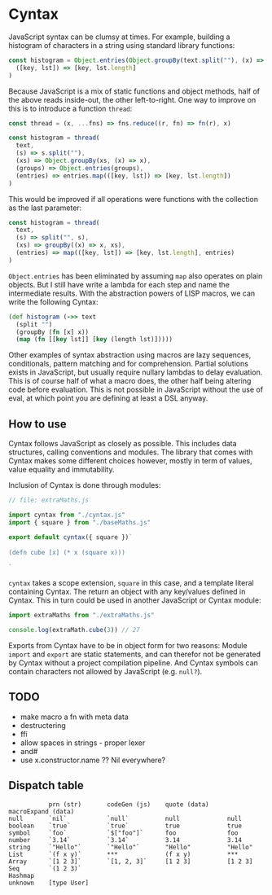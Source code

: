 # Cyntax

JavaScript syntax can be clumsy at times. For example, building a histogram of characters in a string using standard library functions:

```js
const histogram = Object.entries(Object.groupBy(text.split(""), (x) => x)).map(
  ([key, lst]) => [key, lst.length]
)
```

Because JavaScript is a mix of static functions and object methods, half of the above reads inside-out, the other left-to-right. One way to improve on this is to introduce a function `thread`:

```js
const thread = (x, ...fns) => fns.reduce((r, fn) => fn(r), x)

const histogram = thread(
  text,
  (s) => s.split(""),
  (xs) => Object.groupBy(xs, (x) => x),
  (groups) => Object.entries(groups),
  (entries) => entries.map(([key, lst]) => [key, lst.length])
)
```

This would be improved if all operations were functions with the collection as the last parameter:

```js
const histogram = thread(
  text,
  (s) => split("", s),
  (xs) => groupBy((x) => x, xs),
  (entries) => map(([key, lst]) => [key, lst.length], entries)
)
```

`Object.entries` has been eliminated by assuming `map` also operates on plain objects. But I still have write a lambda for each step and name the intermediate results. With the abstraction powers of LISP macros, we can write the following Cyntax:

```clj
(def histogram (->> text
  (split "")
  (groupBy (fn [x] x))
  (map (fn [[key lst]] [key (length lst)]))))
```

Other examples of syntax abstraction using macros are lazy sequences, conditionals, pattern matching and for comprehension. Partial solutions exists in JavaScript, but usually require nullary lambdas to delay evaluation. This is of course half of what a macro does, the other half being altering code before evaluation. This is not possible in JavaScript without the use of eval, at which point you are defining at least a DSL anyway.

## How to use

Cyntax follows JavaScript as closely as possible. This includes data structures, calling conventions and modules. The library that comes with Cyntax makes some different choices however, mostly in term of values, value equality and immutability.

Inclusion of Cyntax is done through modules:

```js
// file: extraMaths.js

import cyntax from "./cyntax.js"
import { square } from "./baseMaths.js"

export default cyntax({ square })`
 
(defn cube [x] (* x (square x)))
 
`
```

`cyntax` takes a scope extension, `square` in this case, and a template literal containing Cyntax. The return an object with any key/values defined in Cyntax. This in turn could be used in another JavaScript or Cyntax module:

```js
import extraMaths from "./extraMaths.js"

console.log(extraMath.cube(3)) // 27
```

Exports from Cyntax have to be in object form for two reasons: Module `import` and `export` are static statements, and can therefor not be generated by Cyntax without a project compilation pipeline. And Cyntax symbols can contain characters not allowed by JavaScript (e.g. `null?`).

## TODO

- make macro a fn with meta data
- destructering
- ffi
- allow spaces in strings - proper lexer
- and#
- use x.constructor.name ?? Nil everywhere?

## Dispatch table

```
           prn (str)       codeGen (js)    quote (data)     macroExpand (data)
null       `nil`           `null`          null             null
boolean    `true`          `true`          true             true
symbol     `foo`           `$["foo"]`      foo              foo
number     `3.14`          `3.14`          3.14             3.14
string     `"Hello"`       `"Hello"`       "Hello"          "Hello"
List       `(f x y)`       ***             (f x y)          ***
Array      `[1 2 3]`       `[1, 2, 3]`     [1 2 3]          [1 2 3]
Seq        `(1 2 3)`
Hashmap
unknown    [type User]
```
